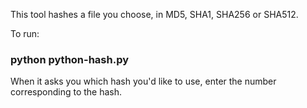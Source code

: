 This tool hashes a file you choose, in MD5, SHA1, SHA256 or SHA512.

To run:

### python python-hash.py <fileName>

When it asks you which hash you'd like to use, enter the number corresponding to the hash.